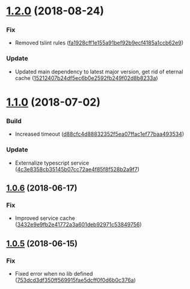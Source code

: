 # [1.2.0](https://github.com/unlight/eslint-plugin-tsc/compare/v1.1.0...v1.2.0) (2018-08-24)


### Fix

* Removed tslint rules ([fa1928cff1e155a91bef92b9ecf4185a1ccb62e9](https://github.com/unlight/eslint-plugin-tsc/commit/fa1928cff1e155a91bef92b9ecf4185a1ccb62e9))

### Update

* Updated main dependency to latest major version, get rid of eternal cache ([15212407b24df5ec6b0e2592fb249f02d8b8233a](https://github.com/unlight/eslint-plugin-tsc/commit/15212407b24df5ec6b0e2592fb249f02d8b8233a))

<a name="1.1.0"></a>
# [1.1.0](https://github.com/unlight/eslint-plugin-tsc/compare/v1.0.6...v1.1.0) (2018-07-02)


### Build

* Increased timeout ([d88cfc4d88832352f5ea07ffac1ef77baa493534](https://github.com/unlight/eslint-plugin-tsc/commit/d88cfc4d88832352f5ea07ffac1ef77baa493534))

### Update

* Externalize typescript service ([4c3e8358cb35145b07cc72ae4f85f8f528b2a9f7](https://github.com/unlight/eslint-plugin-tsc/commit/4c3e8358cb35145b07cc72ae4f85f8f528b2a9f7))

<a name="1.0.6"></a>
## [1.0.6](https://github.com/unlight/eslint-plugin-tsc/compare/v1.0.5...v1.0.6) (2018-06-17)


### Fix

* Improved service cache ([3432e9e9fb2e41772a3a601deb92971c53849756](https://github.com/unlight/eslint-plugin-tsc/commit/3432e9e9fb2e41772a3a601deb92971c53849756))

<a name="1.0.5"></a>
## [1.0.5](https://github.com/unlight/eslint-plugin-tsc/compare/v1.0.4...v1.0.5) (2018-06-15)


### Fix

* Fixed error when no lib defined ([753dcd3df350ff569915fae5dcff0f0d6b0c376a](https://github.com/unlight/eslint-plugin-tsc/commit/753dcd3df350ff569915fae5dcff0f0d6b0c376a))
